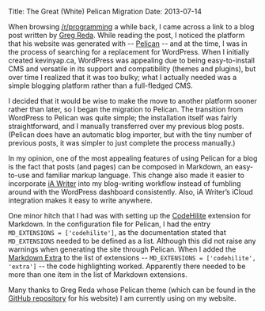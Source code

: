 Title: The Great (White) Pelican Migration
Date: 2013-07-14

When browsing [/r/programming](http://www.reddit.com/r/programming) a while back, I came across a link to a blog post written by [Greg Reda](http://www.gregreda.com). While reading the post, I noticed the platform that his website was generated with -- [Pelican](http://getpelican.com/) -- and at the time, I was in the process of searching for a replacement for WordPress. When I initially created kevinyap.ca, WordPress was appealing due to being easy-to-install CMS and versatile in its support and compatibility (themes and plugins), but over time I realized that it was too bulky; what I actually needed was a simple blogging platform rather than a full-fledged CMS.

I decided that it would be wise to make the move to another platform sooner rather than later, so I began the migration to Pelican. The transition from WordPress to Pelican was quite simple; the installation itself was fairly straightforward, and I manually transferred over my previous blog posts. (Pelican does have an automatic blog importer, but with the tiny number of previous posts, it was simpler to just complete the process manually.)

In my opinion, one of the most appealing features of using Pelican for a blog is the fact that posts (and pages) can be composed in Markdown, an easy-to-use and familiar markup language. This change also made it easier to incorporate [iA Writer](http://www.iawriter.com/) into my blog-writing workflow instead of fumbling around with the WordPress dashboard consistently. Also, iA Writer’s iCloud integration makes it easy to write anywhere.

One minor hitch that I had was with setting up the [CodeHilite](http://pythonhosted.org/Markdown/extensions/code_hilite.html) extension for Markdown. In the configuration file for Pelican, I had the entry `MD_EXTENSIONS = ['codehilite']`, as the documentation stated that `MD_EXTENSIONS` needed to be defined as a list. Although this did not raise any warnings when generating the site through Pelican. When I added the [Markdown Extra](http://pythonhosted.org/Markdown/extensions/extra.html) to the list of extensions -- `MD_EXTENSIONS = ['codehilite', 'extra']` -- the code highlighting worked. Apparently there needed to be more than one item in the list of Markdown extensions.

Many thanks to Greg Reda whose Pelican theme (which can be found in the [GitHub repository](http://github.com/gjreda/gregreda.com) for his website) I am currently using on my website.